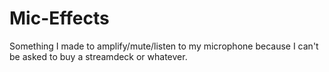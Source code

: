 # Mic-Effects
Something I made to amplify/mute/listen to my microphone because I can't be asked to buy a streamdeck or whatever.
